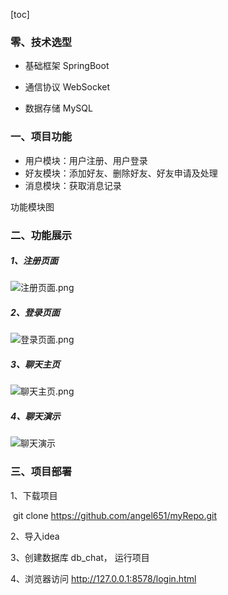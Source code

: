 [toc]

### 零、技术选型

- 基础框架 SpringBoot  

- 通信协议 WebSocket  

- 数据存储 MySQL  

### 一、项目功能

- 用户模块：用户注册、用户登录
- 好友模块：添加好友、删除好友、好友申请及处理
- 消息模块：获取消息记录



功能模块图



### 二、功能展示

##### 	1、注册页面

![注册页面.png](https://upload-images.jianshu.io/upload_images/16432686-4eac9dbd12504bc4.png?imageMogr2/auto-orient/strip%7CimageView2/2/w/1240)



##### 	2、登录页面

![登录页面.png](https://upload-images.jianshu.io/upload_images/16432686-0e9cf25407618f70.png?imageMogr2/auto-orient/strip%7CimageView2/2/w/1240)



##### 	3、聊天主页

![聊天主页.png](https://upload-images.jianshu.io/upload_images/16432686-b3a07097eaa6401f.png?imageMogr2/auto-orient/strip%7CimageView2/2/w/1240)



##### 4、聊天演示



![聊天演示](https://upload-images.jianshu.io/upload_images/16432686-8a17d682e8cf591f.gif?imageMogr2/auto-orient/strip)



### 三、项目部署

1、下载项目

​	git clone https://github.com/angel651/myRepo.git

2、导入idea

3、创建数据库 db_chat， 运行项目

4、浏览器访问 http://127.0.0.1:8578/login.html





